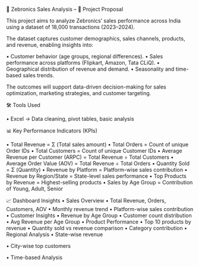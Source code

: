 📄 Zebronics Sales Analysis –
📌 Project Proposal

This project aims to analyze Zebronics’ sales performance across India using a dataset of 18,000 transactions (2023–2024).

The dataset captures customer demographics, sales channels, products, and revenue, enabling insights into:

•	Customer behavior (age groups, regional differences).
•	Sales performance across platforms (Flipkart, Amazon, Tata CLiQ).
•	Geographical distribution of revenue and demand.
•	Seasonality and time-based sales trends.

The outcomes will support data-driven decision-making for sales optimization, marketing strategies, and customer targeting.

🛠 Tools Used

•	Excel → Data cleaning, pivot tables, basic analysis

📊 Key Performance Indicators (KPIs)

•	Total Revenue = Σ (Total sales amount)
•	Total Orders = Count of unique Order IDs
•	Total Customers = Count of unique Customer IDs
•	Average Revenue per Customer (ARPC) = Total Revenue ÷ Total Customers
•	Average Order Value (AOV) = Total Revenue ÷ Total Orders
•	Quantity Sold = Σ (Quantity)
•	Revenue by Platform = Platform-wise sales contribution
•	Revenue by Region/State = State-level sales performance
•	Top Products by Revenue = Highest-selling products
•	Sales by Age Group = Contribution of Young, Adult, Senior

📈 Dashboard Insights
•	Sales Overview 
•	Total Revenue, Orders, Customers, AOV
•	Monthly revenue trend 
•	Platform-wise sales contribution 
•	Customer Insights
•	Revenue by Age Group 
•	Customer count distribution 
•	Avg Revenue per Age Group 
•	Product Performance
•	Top 10 products by revenue 
•	Quantity sold vs revenue comparison
•	Category contribution
•	Regional Analysis
•	State-wise revenue 

•	City-wise top customers 

•	Time-based Analysis

